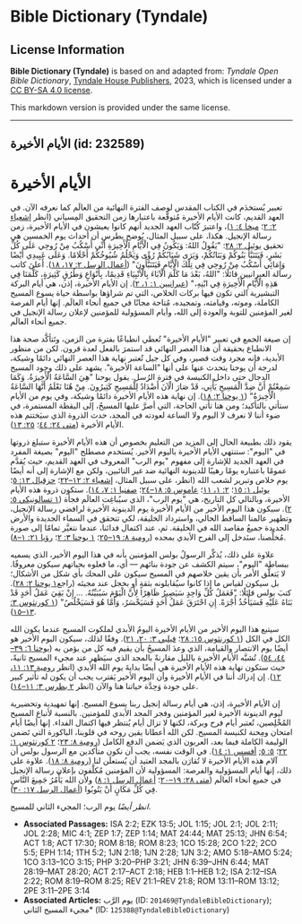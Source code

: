 # Bible Dictionary (Tyndale)

## License Information

**Bible Dictionary (Tyndale)** is based on and adapted from: _Tyndale Open Bible Dictionary_, [Tyndale House Publishers](https://tyndaleopenresources.com/), 2023, which is licensed under a [CC BY-SA 4.0 license](https://creativecommons.org/licenses/by-sa/4.0/legalcode.en).

This markdown version is provided under the same license.



--------------------------------

## الأيام الأخيرة (id: 232589)

الأيام الأخيرة
==============

تعبير يُستخدَم في الكتاب المقدس لوصف الفترة النهائية من العالَم كما نعرفه الآن. في العهد القديم، كانت الأيام الأخيرة مُتوقَّعة باعتبارها زمن التحقيق المِسياني (انظر [إشعياء ٢: ٢](https://ref.ly/Isa2:2)؛ [ميخا ٤: ١](https://ref.ly/Mic4:1))، واعتبرَ كُتّاب العهد الجديد أنهم كانوا يعيشون في الأيام الأخيرة، زمن رسالة الإنجيل. هكذا، على سبيل المثال، يُوضح بطرس أن أحداث يوم الخمسين هي تحقيق [يوئيل ٢: ٢٨](https://ref.ly/Joel2:28): "يَقُولُ اللهُ: وَيَكُونُ فِي الْأَيَّامِ الْأَخِيرَةِ أَنِّي أَسْكُبُ مِنْ رُوحِي عَلَى كُلِّ بَشَرٍ، فَيَتَنَبَّأُ بَنُوكُمْ وَبَنَاتُكُمْ، وَيَرَى شَبَابُكُمْ رُؤًى وَيَحْلُمُ شُيُوخُكُمْ أَحْلَامًا. وَعَلَى عَبِيدِي أَيْضًا وَإِمَائِي أَسْكُبُ مِنْ رُوحِي فِي تِلْكَ الْأَيَّامِ فَيَتَنَبَّأُونَ" ([أعمال الرسل ٢: ١٧، ١٨](https://ref.ly/Acts2:17-Acts2:18)). أَعلنَ كاتب رسالة العبرانيين قائلًا: "اللهُ، بَعْدَ مَا كَلَّمَ الْآبَاءَ بِالْأَنْبِيَاءِ قَدِيمًا، بِأَنْوَاعٍ وَطُرُقٍ كَثِيرَةٍ، كَلَّمَنَا فِي هَذِهِ الْأَيَّامِ الْأَخِيرَةِ فِي ابْنِهِ،" ([عبرانيين ١: ١، ٢](https://ref.ly/Heb1:1-Heb1:2)). إن الأيام الأخيرة، إذن، هي أيام البركة التبشيرية التي تكون فيها بركات الخلاص، التي تم شراؤها بواسطة حياة يسوع المسيح الكاملة، وموته، وقيامته، وتمجيده، مُتاحة مجانًا في جميع أنحاء العالَم. إنها أيام الفرصة لغير المؤمنين للتوبة والعودة إلى الله، وأيام المسؤولية للمؤمنين لإعلان رسالة الإنجيل في جميع أنحاء العالَم.

إن صيغة الجمع في تعبير "الأيام الأخيرة" تُعطي انطباعًا بفترة من الزمن، وتَتأكَّد صحة هذا الانطباع بحقيقة أن هذا العصر النهائي قد استمرَ بالفعل لعدة قرون. لكن من منظور الأبدية، فإنه مجرد وقت قصير، وفي كل جيل تُعتبر نهاية هذا العصر النهائي دائمًا وشيكة، لدرجة أن يوحنا يتحدث عنها على أنها "الساعة الأخيرة". يشهد على ذلك وجود المسيح الدجال حتى داخل الكنيسة في فترة الرُسل. يقول يوحنا "هِيَ السَّاعَةُ الْأَخِيرَةُ. وَكَمَا سَمِعْتُمْ أَنَّ ضِدَّ الْمَسِيحِ يَأْتِي، قَدْ صَارَ الْآنَ أَضْدَادٌ لِلْمَسِيحِ كَثِيرُونَ. مِنْ هُنَا نَعْلَمُ أَنَّهَا السَّاعَةُ الْأَخِيرَةُ" ([١ يوحنا ٢: ١٨](https://ref.ly/1John2:18)). إن نهاية هذه الأيام الأخيرة دائمًا وشيكة، وفي يوم من الأيام ستأتي بالتأكيد؛ ومن هنا تأتي الحاجة، التي أصرَّ عليها المسيحُ، إلى اليقظة المستمرة، في ضوء أننا لا نعرف لا اليوم ولا الساعة لعودته في المجد، حدث الذروة الذي سيَختتم هذه الأيام الأخيرة ([متى ٢٤: ٤٤](https://ref.ly/Matt24:44)؛ [٢٥: ١٣](https://ref.ly/Matt25:13)).

يقود ذلك بطبيعة الحال إلى المزيد من التعليم بخصوص أن هذه الأيام الأخيرة ستبلغ ذروتها في "اليوم": ستنتهي الأيام الأخيرة باليوم الأخير. يُستخدم مصطلح "اليوم" بصيغة المفرد في العهد الجديد للإشارة إلى مفهوم "يوم الرب" المعروف في العهد القديم، حيث يُقدَّم عمومًا باعتباره يومًا رهيبًا للدينونة النهائية ضد غير التائبين، ولكن مع الإشارة إلى أنه أيضًا يوم خلاص وتبرير لشعب الله (انظر، على سبيل المثال، [إشعياء ٢: ١٢–٢٢](https://ref.ly/Isa2:12-Isa2:22)؛ [حزقيال ١٣: ٥](https://ref.ly/Ezek13:5)؛ [يوئيل ١: ١٥](https://ref.ly/Joel1:15)؛ [٢: ١، ١١](https://ref.ly/Joel2:1)؛ [عاموس ٥: ١٨–٢٤](https://ref.ly/Amos5:18-Amos5:24)؛ [صفنيا ١: ٧، ١٤](https://ref.ly/Zeph1:7)). ستكون ذروة هذه الأيام الأخيرة، وبالتالي كل التاريخ، هي "يوم الرب"، الذي سيُباغِت العالَم فجأة ([١ تسالونيكي ٥: ٢](https://ref.ly/1Thess5:2)). سيكون هذا اليوم الأخير من الأيام الأخيرة يوم الدينونة الأخيرة لرافضي رسالة الإنجيل، وتطهير عالمنا الساقط الحالي، واسترداد الخليقة، لكي تتحقق في السماء الجديدة والأرض الجديدة جميعُ مقاصد الله في الخليقة. ثم، عند اكتمال فدائنا، عندما نتغيَّر تمامًا إلى صورة مُخلِّصنا، سنَدخل إلى الفرح الأبدي بمجده ([رومية ٨: ١٩–٢٥](https://ref.ly/Rom8:19-Rom8:25)؛ [١ يوحنا ٣: ٢](https://ref.ly/1John3:2)؛ [رؤيا ٢١: ١–٨](https://ref.ly/Rev21:1-Rev21:8)).

علاوة على ذلك، يُذكِّر الرسولُ بولس المؤمنين بأنه في هذا اليوم الأخير، الذي يسميه ببساطة "اليوم"، سيتم الكشف عن جودة بنائهم — أي، ما فعلوه بحياتهم سيكون معروفًا. لا يَتعلَّق الأمر بأن يقين خلاصهم في المسيح سيكون على المحك بأي شكل من الأشكال؛ بل سيكون لقياس ما إذا كانوا سيُقابلونه بثقةٍ أو بخجل عند مجيئه (راجع[١ يوحنا ٢: ٢٨](https://ref.ly/1John2:28)). كتبَ بولس قائلًا: "فَعَمَلُ كُلِّ وَاحِدٍ سَيَصِيرُ ظَاهِرًا لِأَنَّ الْيَوْمَ سَيُبَيِّنُهُ. ... إِنْ بَقِيَ عَمَلُ أَحَدٍ قَدْ بَنَاهُ عَلَيْهِ فَسَيَأْخُذُ أُجْرَةً. إِنِ احْتَرَقَ عَمَلُ أَحَدٍ فَسَيَخْسَرُ، وَأَمَّا هُوَ فَسَيَخْلُصُ" ([١ كورنثوس ٣: ١٣–١٥](https://ref.ly/1Cor3:13-1Cor3:15)).

سيتبع هذا اليوم الأخير من الأيام الأخيرة اليومُ الأبدي لملكوت المسيح عندما يكون الله الكل في الكل ([١ كورنثوس ١٥: ٢٨](https://ref.ly/1Cor15:28)؛ [فيلبي ٣: ٢٠، ٢١](https://ref.ly/Phil3:20-Phil3:21)). وفقًا لذلك، سيكون اليوم الأخير هو أيضًا يوم الانتصار والقيامة، الذي وعدَ المسيحُ بأن يقيم فيه كل من يؤمن به ([يوحنا ٦: ٣٩–٤٤، ٥٤](https://ref.ly/John6:39-John6:44)). تُشبَّه الأيام الأخيرة بالليل مقارنةً بالمجد الذي سيَظهر عند مجيء المسيح ثانيةً، حيث ستكون نهاية هذه الأيام الأخيرة هي أيضًا بدايةَ يوم الله الأبدي (انظر [رومية ١٣: ١١، ١٢](https://ref.ly/Rom13:11-Rom13:12)). إن إدراك أننا في الأيام الأخيرة وأن اليوم الأخير يَقترب يجب أن يكون له تأثير كبير على جودة وَحِدَّة حياتنا هنا والآن (انظر [٢ بطرس ٣: ١١–١٤](https://ref.ly/2Pet3:11-2Pet3:14)).

إن الأيام الأخيرة، إذن، هي أيام رسالة إنجيل ربنا يسوع المسيح. إنها تمهيدية وتحضيرية ليوم الدينونة الأخيرة لغير المؤمنين وفجر المجد الأبدي للمؤمنين. بالنسبة لأتباع المسيح المُخْلِصين، تُعتبر أيام فرح وبركة، لكنها لا تزال أيام يُنتظر فيها اكتمال الفداء. إنها أيضًا أيام امتحان ومِحنة لكنيسة المسيح. لكن الله أعطانا يقين روحه في قلوبنا، الباكورة التي تَضمن الوليمة الكاملة فيما بعد، العربون الذي يَضمن الدفع الكامل ([رومية ٨: ٢٣](https://ref.ly/Rom8:23)؛ [٢ كورنثوس ١: ٢٢](https://ref.ly/2Cor1:22)؛ [٥: ٥](https://ref.ly/2Cor5:5); [أفسس ١: ١٤](https://ref.ly/Eph1:14)). في الوقت نفسه، يجب أن نكون متأكدين مع الرسول بولس أن آلام هذه الأيام الأخيرة لا تُقارَن بالمجد العتيد أن يُستعلَن لنا ([رومية ٨: ١٨](https://ref.ly/Rom8:18)). علاوة على ذلك، إنها أيام المسؤولية والفرصة: المسؤولية لأن المؤمنين مُكلَّفون بإعلان رسالة الإنجيل في جميع أنحاء العالَم ([متى ٢٨: ١٩–٢٠](https://ref.ly/Matt28:19-Matt28:20)؛ [أعمال الرسل ١: ٨](https://ref.ly/Acts1:8)) ولأن الله يَأْمُرُ جَمِيعَ النَّاسِ فِي كُلِّ مَكَانٍ أَنْ يَتُوبُوا ([أعمال الرسل ١٧: ٣٠](https://ref.ly/Acts17:30)).

*انظر أيضًا* يوم الرب؛ المجيء الثاني للمسيح.

* **Associated Passages:** ISA 2:2; EZK 13:5; JOL 1:15; JOL 2:1; JOL 2:11; JOL 2:28; MIC 4:1; ZEP 1:7; ZEP 1:14; MAT 24:44; MAT 25:13; JHN 6:54; ACT 1:8; ACT 17:30; ROM 8:18; ROM 8:23; 1CO 15:28; 2CO 1:22; 2CO 5:5; EPH 1:14; 1TH 5:2; 1JN 2:18; 1JN 2:28; 1JN 3:2; AMO 5:18–AMO 5:24; 1CO 3:13–1CO 3:15; PHP 3:20–PHP 3:21; JHN 6:39–JHN 6:44; MAT 28:19–MAT 28:20; ACT 2:17–ACT 2:18; HEB 1:1–HEB 1:2; ISA 2:12–ISA 2:22; ROM 8:19–ROM 8:25; REV 21:1–REV 21:8; ROM 13:11–ROM 13:12; 2PE 3:11–2PE 3:14
* **Associated Articles:** يوم الرَّب (ID: `201469@TyndaleBibleDictionary`); مجيء المسيح الثاني* (ID: `125388@TyndaleBibleDictionary`)

